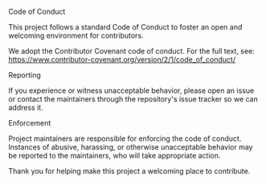 Code of Conduct

This project follows a standard Code of Conduct to foster an open and welcoming environment for contributors.

We adopt the Contributor Covenant code of conduct. For the full text, see: https://www.contributor-covenant.org/version/2/1/code_of_conduct/

Reporting

If you experience or witness unacceptable behavior, please open an issue or contact the maintainers through the repository's issue tracker so we can address it.

Enforcement

Project maintainers are responsible for enforcing the code of conduct. Instances of abusive, harassing, or otherwise unacceptable behavior may be reported to the maintainers, who will take appropriate action.

Thank you for helping make this project a welcoming place to contribute.
